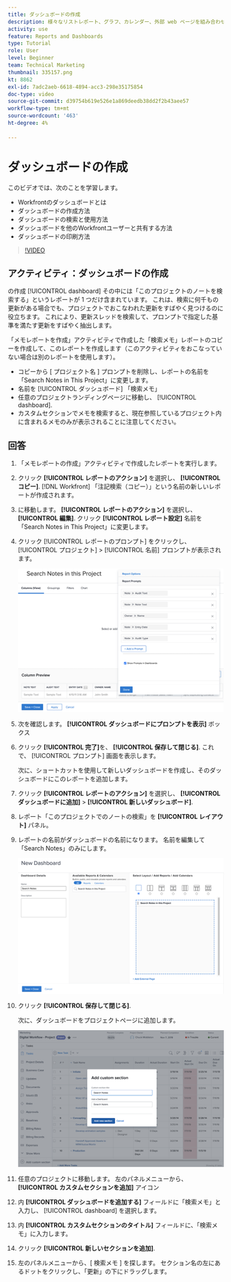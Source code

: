 ```yaml
---
title: ダッシュボードの作成
description: 様々なリストレポート、グラフ、カレンダー、外部 web ページを組み合わせて、Workfront のダッシュボードにする方法について説明します。
activity: use
feature: Reports and Dashboards
type: Tutorial
role: User
level: Beginner
team: Technical Marketing
thumbnail: 335157.png
kt: 8862
exl-id: 7adc2aeb-6618-4894-acc3-298e35175854
doc-type: video
source-git-commit: d39754b619e526e1a869deedb38dd2f2b43aee57
workflow-type: tm+mt
source-wordcount: '463'
ht-degree: 4%

---
```


# ダッシュボードの作成

このビデオでは、次のことを学習します。

* Workfrontのダッシュボードとは
* ダッシュボードの作成方法
* ダッシュボードの検索と使用方法
* ダッシュボードを他のWorkfrontユーザーと共有する方法
* ダッシュボードの印刷方法

>[!VIDEO](https://video.tv.adobe.com/v/335157/?quality=12)

## アクティビティ：ダッシュボードの作成

の作成 [!UICONTROL dashboard] その中には「このプロジェクトのノートを検索する」というレポートが 1 つだけ含まれています。 これは、検索に何千もの更新がある場合でも、プロジェクトでおこなわれた更新をすばやく見つけるのに役立ちます。 これにより、更新スレッドを検索して、プロンプトで指定した基準を満たす更新をすばやく抽出します。

「メモレポートを作成」アクティビティで作成した「検索メモ」レポートのコピーを作成して、このレポートを作成します（このアクティビティをおこなっていない場合は別のレポートを使用します）。

* コピーから [ プロジェクト名 ] プロンプトを削除し、レポートの名前を「Search Notes in This Project」に変更します。
* 名前を [!UICONTROL ダッシュボード] 「検索メモ」
* 任意のプロジェクトランディングページに移動し、 [!UICONTROL dashboard].
* カスタムセクションでメモを検索すると、現在参照しているプロジェクト内に含まれるメモのみが表示されることに注意してください。

## 回答

1. 「メモレポートの作成」アクティビティで作成したレポートを実行します。
1. クリック **[!UICONTROL レポートのアクション]** を選択し、 **[!UICONTROL コピー]**. [!DNL Workfront] 「注記検索（コピー）」という名前の新しいレポートが作成されます。
1. に移動します。 **[!UICONTROL レポートのアクション]** を選択し、 **[!UICONTROL 編集]**. クリック **[!UICONTROL レポート設定]** 名前を「Search Notes in This Project」に変更します。
1. クリック [!UICONTROL レポートのプロンプト] をクリックし、 [!UICONTROL プロジェクト] > [!UICONTROL 名前] プロンプトが表示されます。

   ![新しいダッシュボードを作成するための画面の画像](assets/edit-report-prompts.png)

1. 次を確認します。 **[!UICONTROL ダッシュボードにプロンプトを表示]** ボックス
1. クリック **[!UICONTROL 完了]**&#x200B;を、 **[!UICONTROL 保存して閉じる]**. これで、 [!UICONTROL プロンプト] 画面を表示します。

   次に、ショートカットを使用して新しいダッシュボードを作成し、そのダッシュボードにこのレポートを追加します。

1. クリック **[!UICONTROL レポートのアクション]** を選択し、 **[!UICONTROL ダッシュボードに追加]** > **[!UICONTROL 新しいダッシュボード]**.
1. レポート「このプロジェクトでのノートの検索」を **[!UICONTROL レイアウト]** パネル。
1. レポートの名前がダッシュボードの名前になります。 名前を編集して「Search Notes」のみにします。

   ![新しいダッシュボードを作成するための画面の画像](assets/create-dashboard.png)

1. クリック **[!UICONTROL 保存して閉じる]**.

   次に、ダッシュボードをプロジェクトページに追加します。

   ![新しいダッシュボードを作成するための画面の画像](assets/add-custom-section.png)

1. 任意のプロジェクトに移動します。 左のパネルメニューから、 **[!UICONTROL カスタムセクションを追加]** アイコン
1. 内 **[!UICONTROL ダッシュボードを追加する]** フィールドに「検索メモ」と入力し、 [!UICONTROL dashboard] を選択します。
1. 内 **[!UICONTROL カスタムセクションのタイトル]** フィールドに、「検索メモ」に入力します。
1. クリック **[!UICONTROL 新しいセクションを追加]**.
1. 左のパネルメニューから、[ 検索メモ ] を探します。 セクション名の左にあるドットをクリックし、「更新」の下にドラッグします。
